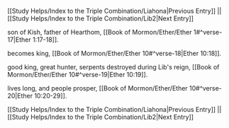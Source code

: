 [[Study Helps/Index to the Triple Combination/Liahona|Previous Entry]]  ||  [[Study Helps/Index to the Triple Combination/Lib2|Next Entry]]

 son of Kish, father of Hearthom, [[Book of Mormon/Ether/Ether 1#^verse-17|Ether 1:17-18]].

 becomes king, [[Book of Mormon/Ether/Ether 10#^verse-18|Ether 10:18]].

 good king, great hunter, serpents destroyed during Lib's reign, [[Book of Mormon/Ether/Ether 10#^verse-19|Ether 10:19]].

 lives long, and people prosper, [[Book of Mormon/Ether/Ether 10#^verse-20|Ether 10:20-29]].

[[Study Helps/Index to the Triple Combination/Liahona|Previous Entry]]  ||  [[Study Helps/Index to the Triple Combination/Lib2|Next Entry]]